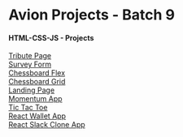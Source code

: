 # Avion Projects - Batch 9

#### HTML-CSS-JS - Projects
<a href="https://neroneronomi.github.io/batch9-activities/html-css-js-projects/tribute-page/" target="_blank">Tribute Page</a><br>
<a href="https://neroneronomi.github.io/batch9-activities/html-css-js-projects/survey-form/" target="_blank">Survey Form</a><br>
<a href="https://neroneronomi.github.io/batch9-activities/html-css-js-projects/chessboard/flexboard/" target="_blank">Chessboard Flex</a><br>
<a href="https://neroneronomi.github.io/batch9-activities/html-css-js-projects/chessboard/gridboard/" target="_blank">Chessboard Grid</a><br>
<a href="https://neroneronomi.github.io/batch9-activities/html-css-js-projects/landing-page/" target="_blank">Landing Page</a><br>
<a href="https://neroneronomi.github.io/batch9-activities/html-css-js-projects/momentum-app/" target="_blank">Momentum App</a><br>
<a href="https://neroneronomi.github.io/batch9-activities/html-css-js-projects/tic-tac-toe/" target="_blank">Tic Tac Toe</a><br>
<a href="https://musing-bhabha-a9b894.netlify.app/" target="_blank">React Wallet App</a><br>
<a href="https://competent-wing-cd32f5.netlify.app" target="_blank">React Slack Clone App</a><br>
